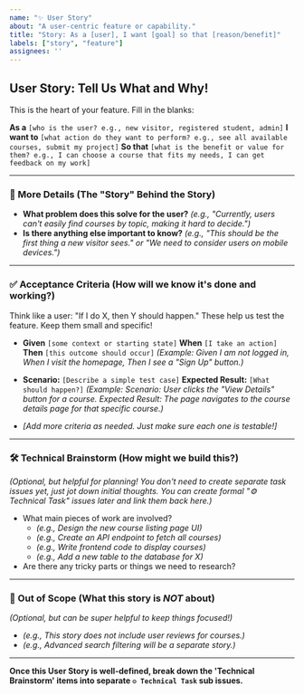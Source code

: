 ```yaml
---
name: "✨ User Story"
about: "A user-centric feature or capability."
title: "Story: As a [user], I want [goal] so that [reason/benefit]"
labels: ["story", "feature"]
assignees: ''
---
```


## User Story: Tell Us What and Why!

This is the heart of your feature. Fill in the blanks:

**As a** `[who is the user? e.g., new visitor, registered student, admin]`
**I want to** `[what action do they want to perform? e.g., see all available courses, submit my project]`
**So that** `[what is the benefit or value for them? e.g., I can choose a course that fits my needs, I can get feedback on my work]`

---

### 📝 More Details (The "Story" Behind the Story)

*   **What problem does this solve for the user?**
    *(e.g., "Currently, users can't easily find courses by topic, making it hard to decide.")*
*   **Is there anything else important to know?**
    *(e.g., "This should be the first thing a new visitor sees." or "We need to consider users on mobile devices.")*

---

### ✅ Acceptance Criteria (How will we know it's done and working?)

Think like a user: "If I do X, then Y should happen." These help us test the feature.
Keep them small and specific!

*   **Given** `[some context or starting state]`
    **When** `[I take an action]`
    **Then** `[this outcome should occur]`
    *(Example: Given I am not logged in, When I visit the homepage, Then I see a "Sign Up" button.)*

*   **Scenario:** `[Describe a simple test case]`
    **Expected Result:** `[What should happen?]`
    *(Example: Scenario: User clicks the "View Details" button for a course. Expected Result: The page navigates to the course details page for that specific course.)*

*   _[Add more criteria as needed. Just make sure each one is testable!]_

---

### 🛠️ Technical Brainstorm (How might we build this?)

*(Optional, but helpful for planning! You don't need to create separate task issues *yet*, just jot down initial thoughts. You can create formal "⚙️ Technical Task" issues later and link them back here.)*

*   What main pieces of work are involved?
    *   *(e.g., Design the new course listing page UI)*
    *   *(e.g., Create an API endpoint to fetch all courses)*
    *   *(e.g., Write frontend code to display courses)*
    *   *(e.g., Add a new table to the database for X)*
*   Are there any tricky parts or things we need to research?

---

### 🚫 Out of Scope (What this story is *NOT* about)

*(Optional, but can be super helpful to keep things focused!)*

*   *(e.g., This story does not include user reviews for courses.)*
*   *(e.g., Advanced search filtering will be a separate story.)*

---
**Once this User Story is well-defined, break down the 'Technical Brainstorm' items into separate `⚙️ Technical Task` sub issues.**
